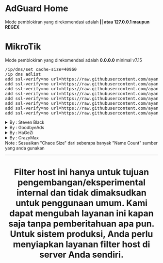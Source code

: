 # AdGuard Home
  Mode pemblokiran yang direkomendasi adalah <b>|| atau 127.0.0.1 maupun REGEX</b>

# MikroTik
  Mode pemblokiran yang direkomendasi adalah <b>0.0.0.0</b> minimal v7.15

<pre>
/ip/dns/set cache-size=40960
/ip dns adlist
add ssl-verify=no url=https://raw.githubusercontent.com/ayanagroup-official/hosts/main/mikrotik/ads
add ssl-verify=no url=https://raw.githubusercontent.com/ayanagroup-official/hosts/main/mikrotik/analytics
add ssl-verify=no url=https://raw.githubusercontent.com/ayanagroup-official/hosts/main/mikrotik/general
add ssl-verify=no url=https://raw.githubusercontent.com/ayanagroup-official/hosts/main/mikrotik/log
add ssl-verify=no url=https://raw.githubusercontent.com/ayanagroup-official/hosts/main/mikrotik/malware
add ssl-verify=no url=https://raw.githubusercontent.com/ayanagroup-official/hosts/main/mikrotik/porn
add ssl-verify=no url=https://raw.githubusercontent.com/ayanagroup-official/hosts/main/mikrotik/smartphone
add ssl-verify=no url=https://raw.githubusercontent.com/ayanagroup-official/hosts/main/mikrotik/tracker</pre>

<details>
<summary>By : Steven Black</summary>
<pre>
/ip dns adlist
add ssl-verify=no url=https://raw.githubusercontent.com/StevenBlack/hosts/master/data/Badd-Boyz-Hosts/hosts
add ssl-verify=no url=https://raw.githubusercontent.com/StevenBlack/hosts/master/data/KADhosts/hosts
add ssl-verify=no url=https://raw.githubusercontent.com/StevenBlack/hosts/master/data/StevenBlack/hosts
add ssl-verify=no url=https://raw.githubusercontent.com/StevenBlack/hosts/master/data/hostsVN/hosts
add ssl-verify=no url=https://raw.githubusercontent.com/StevenBlack/hosts/master/data/mvps.org/hosts
add ssl-verify=no url=https://raw.githubusercontent.com/StevenBlack/hosts/master/data/someonewhocares.org/hosts
add ssl-verify=no url=https://raw.githubusercontent.com/StevenBlack/hosts/master/data/tiuxo/hosts
add ssl-verify=no url=https://raw.githubusercontent.com/StevenBlack/hosts/master/data/yoyo.org/hosts</pre>
</details>

<details>
<summary>By : GoodbyeAds</summary>
<pre>
/ip dns adlist
add ssl-verify=no url=https://raw.githubusercontent.com/jerryn70/GoodbyeAds/master/Hosts/GoodbyeAds.txt</pre>
</details>
<details>
<summary>By : HaGeZi</summary>
<pre>
/ip dns adlist
add ssl-verify=no url=https://raw.githubusercontent.com/hagezi/dns-blocklists/main/hosts/light.txt</pre>
</details>
<details>
<summary>By : CrazyMax</summary>
<pre>
/ip dns adlist
add ssl-verify=no url=https://raw.githubusercontent.com/crazy-max/WindowsSpyBlocker/master/data/hosts/spy.txt</pre>
</details>
Note : Sesuaikan "Chace Size" dari seberapa banyak "Name Count" sumber yang anda gunakan

<hr>
<center><h1>Filter host ini hanya untuk tujuan pengembangan/eksperimental internal dan tidak dimaksudkan untuk penggunaan umum. Kami dapat mengubah layanan ini kapan saja tanpa pemberitahuan apa pun. Untuk sistem produksi, Anda perlu menyiapkan layanan filter host di server Anda sendiri.</h1></center>

